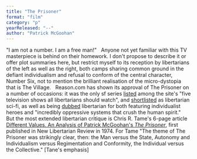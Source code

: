 ```yaml
---
title: "The Prisoner"
format: "film"
category: "p"
yearReleased: "--"
author: "Patrick McGoohan"
---
```

"I am not a number. I am a free man!"
 
Anyone not yet familiar with this TV  masterpiece is behind on their homework. I don't propose to describe  it or offer plot summaries here, but restrict myself to its  reception by libertarians of the left as well as the right, both  camps sharing common ground in the defiant individualism and refusal  to conform of the central character, Number Six, not to mention the  brilliant realisation of the micro-dystopia that is The Village.
 
Reason.com has shown its approval of The  Prisoner on a number of occasions: it was the only sf series <a href="http://reason.com/reasontv/2014/10/01/the-5-best-libertarian-tv-shows-ever"> listed</a> among the site's "five television shows all libertarians should watch", and <a href="http://reason.com/blog/2010/01/12/liberals-and-libertarians-at-t"> shortlisted</a> as libertarian sci-fi, as well as being <a href="http://reason.com/blog/2004/03/05/the-libertarian-film-festival#comment"> dubbed</a> libertarian for both featuring individualist heroes and  "incredibly oppressive systems that crush the human spirit."
 
But the most extended libertarian critique is  Chris R. Tame's 6-page article <a href="http://www.libertarian.co.uk/lapubs/libre/libre001.pdf"> Different Values. An Analysis of Patrick McGoohan's <i>The Prisoner</i></a>,  first published in New Libertarian Review in 1974. For Tame  "The theme of The Prisoner was strikingly clear, then: the Man  versus the State, Autonomy and Individualism versus  Regimentation and Conformity, the Individual versus the  Collective." [Tane's emphasis]
 